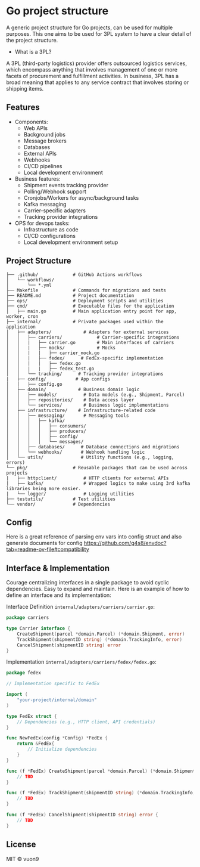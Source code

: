 # Go project structure

A generic project structure for Go projects, can be used for multiple purposes.
This one aims to be used for 3PL system to have a clear detail of the project structure.

- What is a 3PL?

A 3PL (third-party logistics) provider offers outsourced logistics services, which encompass anything that involves management of one or more facets of procurement and fulfillment activities. In business, 3PL has a broad meaning that applies to any service contract that involves storing or shipping items.

## Features

- Components:
    - Web APIs
    - Background jobs
    - Message brokers
    - Databases
    - External APIs
    - Webhooks
    - CI/CD pipelines
    - Local development environment
- Business features:
    - Shipment events tracking provider
    - Polling/Webhook support
    - Cronjobs/Workers for async/background tasks
    - Kafka messaging
    - Carrier-specific adapters
    - Tracking provider integrations
- OPS for devops tasks:
    - Infrastructure as code
    - CI/CD configurations
    - Local development environment setup

## Project Structure

```
├── .github/             # GitHub Actions workflows
│   └── workflows/       
│       └── *.yml        
├── Makefile             # Commands for migrations and tests
├── README.md            # Project documentation
├── ops/                 # Deployment scripts and utilities
├── cmd/                 # Executable files for the application
│   ├── main.go          # Main application entry point for app, worker, cron
├── internal/            # Private packages used within the application
│   ├── adapters/            # Adapters for external services
│   │   ├── carriers/             # Carrier-specific integrations
│   │   |   ├── carrier.go        # Main interfaces of carriers
│   │   |   ├── mocks/            # Mocks
│   │   |   |   ├── carrier_mock.go
│   │   |   ├── fedex/      # FedEx-specific implementation
│   │   |   |   ├── fedex.go       
│   │   |   |   ├── fedex_test.go  
│   │   └── tracking/      # Tracking provider integrations
|   ├── config/           # App configs
│   |   ├── config.go
│   ├── domain/            # Business domain logic
│   │   ├── models/          # Data models (e.g., Shipment, Parcel)
│   │   ├── repositories/    # Data access layer
│   │   └── services/        # Business logic implementations
│   ├── infrastructure/    # Infrastructure-related code
│   │   ├── messaging/       # Messaging tools
│   │   │   ├── kafka/          
│   │   │   │   ├── consumers/
│   │   │   │   ├── producers/
│   │   │   │   ├── config/
│   │   │   │   └── messages/
│   │   ├── databases/      # Database connections and migrations
│   │   └── webhooks/       # Webhook handling logic
│   └── utils/              # Utility functions (e.g., logging, errors)
└── pkg/                 # Reusable packages that can be used across projects
|   ├── httpclient/          # HTTP clients for external APIs
|   ├── kafka/               # Wrapped logics to make using 3rd kafka libraries being more easier.
|   └── logger/              # Logging utilities
├── testutils/           # Test utilities
└── vendor/              # Dependencies
```

## Config

Here is a great reference of parsing env vars into config struct and also generate documents for config https://github.com/g4s8/envdoc?tab=readme-ov-file#compatibility

## Interface & Implementation

Courage centralizing interfaces in a single package to avoid cyclic dependencies. Easy to expand and maintain. Here is an example of how to define an interface and its implementation:

Interface Definition `internal/adapters/carriers/carrier.go`:
```go
package carriers

type Carrier interface {
    CreateShipment(parcel *domain.Parcel) (*domain.Shipment, error)
    TrackShipment(shipmentID string) (*domain.TrackingInfo, error)
    CancelShipment(shipmentID string) error
}
```

Implementation `internal/adapters/carriers/fedex/fedex.go`:
```go
package fedex

// Implementation specific to FedEx

import (
    "your-project/internal/domain"
)

type FedEx struct {
    // Dependencies (e.g., HTTP client, API credentials)
}

func NewFedEx(config *Config) *FedEx {
    return &FedEx{
        // Initialize dependencies
    }
}

func (f *FedEx) CreateShipment(parcel *domain.Parcel) (*domain.Shipment, error) {
    // TBD
}

func (f *FedEx) TrackShipment(shipmentID string) (*domain.TrackingInfo, error) {
    // TBD
}

func (f *FedEx) CancelShipment(shipmentID string) error {
    // TBD
}
```

## License

MIT © vuon9
